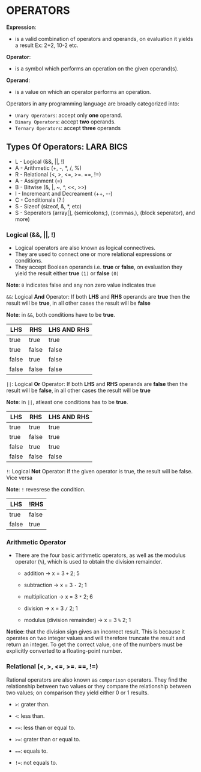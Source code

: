# OPERATORS

**Expression**:

- is a valid combination of operators and operands, on evaluation it yields a result
 Ex: 2+2, 10-2 etc.

**Operator**:

- is a symbol which performs an operation on the given operand(s).

**Operand**:

- is a value on which an operator performs an operation.

Operators in any programming language are broadly categorized into:

- `Unary Operators`: accept only **one** operand.
- `Binary Operators`: accept **two** operands.
- `Ternary Operators`: accept **three** operands

## Types Of Operators: **LARA BICS**

- L - Logical (&&, ||, !)
- A - Arithmetic (+, -, *, /, %)
- R - Relational (<, >, <=, >=. ==, !=)
- A - Assignment (=)
- B - Bitwise (&, |, ~, ^, <<, >>)
- I - Incremeant and Decreament (++, --)
- C - Conditionals (?:)
- S - Sizeof (sizeof, &, *, etc)
- S - Seperators (array[], (semicolons;), (commas,), (block seperator), and more)

### **Logical (&&, ||, !)**

- Logical operators are also known as logical connectives.
- They are used to connect one or more
relational expressions or conditions.
- They accept Boolean operands i.e. **true** or **false**, on evaluation they yield the result either **true** `(1)` or **false** `(0)`

**Note**: `0` indicates false and any non zero value indicates true

`&&`: Logical **And** Operator:
If both **LHS** and **RHS** operands are **true** then the result will be **true**, in all other cases the result will be
**false**

**Note**: in `&&`, both conditions have to be **true**.

| **LHS**   |  **RHS**  |  **LHS AND RHS**  |
| --------- | --------- | ------------------|
|   true    |   true    |    	true        |
|   true    |   false   |  		false       |
|   false   |   true    |  		false       |
|   false   |   false   |  		false       |

`||`: Logical **Or** Operator:
If both **LHS** and **RHS** operands are **false** then the result will be **false**, in all other cases the result will be
**true**

**Note**: in `||`, atleast one conditions has to be **true**.

| **LHS**   |  **RHS**  |  **LHS AND RHS**  |
| --------- | --------- | ------------------|
|   true    |   true    |  		true        |
|   true    |   false   |  		true        |
|   false   |   true    |  		true        |
|   false   |   false   |  		false       |

`!`: Logical **Not** Operator:
 If the given operator is true, the result will be false. Vice versa

**Note**: `!` revesrese the condition.

| **LHS**   |  !**RHS** |
| --------- | --------- |
|   true    |   false   |
|   false   |   true    |

### **Arithmetic Operator**

- There are the four basic arithmetic operators, as well as the modulus operator (`%`), which is used to obtain the division remainder.

  - addition ->  x = 3 `+` 2; 5

  - subtraction -> x = 3 `-` 2; 1

  - multiplication -> x = 3 `*` 2; 6

  - division -> x = 3 `/` 2; 1

  - modulus (division remainder) -> x = 3 `%` 2; 1

**Notice**: that the division sign gives an incorrect result. This is because it operates on two integer values and will therefore truncate the result and return an integer. To get the correct value, one of the numbers must be explicitly converted to a floating-point number.

### **Relational (<, >, <=, >=. ==, !=)**

Rational operators are also known as `comparison` operators. They find the relationship between two values or they compare the relationship between two values; on comparison they yield either 0 or 1 results.

- `>`: grater than.
- `<`: less than.

- `<=`: less than or equal to.
- `>=`: grater than or equal to.

- `==`: equals to.
- `!=`: not equals to.
